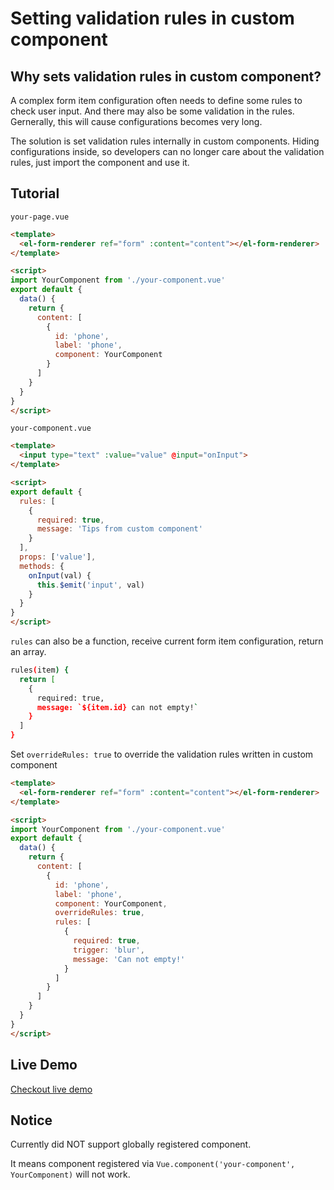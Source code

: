 # Setting validation rules in custom component

## Why sets validation rules in custom component?

A complex form item configuration often needs to define some rules to check user input. And there may also be some validation in the rules. Gernerally, this will cause configurations becomes very long.

The solution is set validation rules internally in custom components. Hiding configurations inside, so developers can no longer care about the validation rules, just import the component and use it.

## Tutorial

`your-page.vue`

```html
<template>
  <el-form-renderer ref="form" :content="content"></el-form-renderer>
</template>

<script>
import YourComponent from './your-component.vue'
export default {
  data() {
    return {
      content: [
        {
          id: 'phone',
          label: 'phone',
          component: YourComponent
        }
      ]
    }
  }
}
</script>
```

`your-component.vue`

```html
<template>
  <input type="text" :value="value" @input="onInput">
</template>

<script>
export default {
  rules: [
    {
      required: true,
      message: 'Tips from custom component'
    }
  ],
  props: ['value'],
  methods: {
    onInput(val) {
      this.$emit('input', val)
    }
  }
}
</script>
```

`rules` can also be a function, receive current form item configuration, return an array.

```bash
rules(item) {
  return [
    {
      required: true,
      message: `${item.id} can not empty!`
    }
  ]
}
```

Set `overrideRules: true` to override the validation rules written in custom component

```html
<template>
  <el-form-renderer ref="form" :content="content"></el-form-renderer>
</template>

<script>
import YourComponent from './your-component.vue'
export default {
  data() {
    return {
      content: [
        {
          id: 'phone',
          label: 'phone',
          component: YourComponent,
          overrideRules: true,
          rules: [
            {
              required: true,
              trigger: 'blur',
              message: 'Can not empty!'
            }
          ]
        }
      ]
    }
  }
}
</script>
```

## Live Demo

[Checkout live demo](https://rules-component.fem-misc.now.sh/#/misc)

## Notice

Currently did NOT support globally registered component.

It means component registered via `Vue.component('your-component', YourComponent)` will not work.
